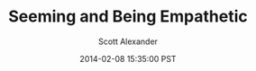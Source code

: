 ---
layout: podcast
title: "Seeming and Being Empathetic"
author: Scott Alexander
description: https://slatestarcodex.com/2014/02/08/seeming-and-being-empathetic/
date: 2014-02-08 15:35:00 PST
length: 3183376
duration: 796
guid: seeming-and-being-empathetic
---